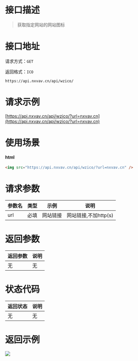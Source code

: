 # 接口描述

> 获取指定网站的网站图标

# 接口地址

请求方式：`GET`

返回格式：`ICO`

```API
https://api.nxvav.cn/api/wzico/
```

# 请求示例

[https://api.nxvav.cn/api/wzico/?url=nxvav.cn](https://api.nxvav.cn/api/wzico/?url=nxvav.cn)

# 使用场景

<!-- tabs:start -->

#### **html**

```html
<img src="https://api.nxvav.cn/api/wzico/?url=nxvav.cn" />
```

<!-- tabs:end -->

# 请求参数

| 参数名 | 类型 | 示例 | 说明 |
| ----- | ---- | ---- | ---- |
| url | 必填 | 网站链接 | 网站链接,不加http(s) |

# 返回参数

| 返回参数 | 说明 |
| ------- | ---- |
| 无 | 无 |

# 状态代码

| 返回状态 | 说明 |
| ------- | ----- |
| 无 | 无 |

# 返回示例

<img src="https://api.nxvav.cn/api/wzico/?url=nxvav.cn" />

